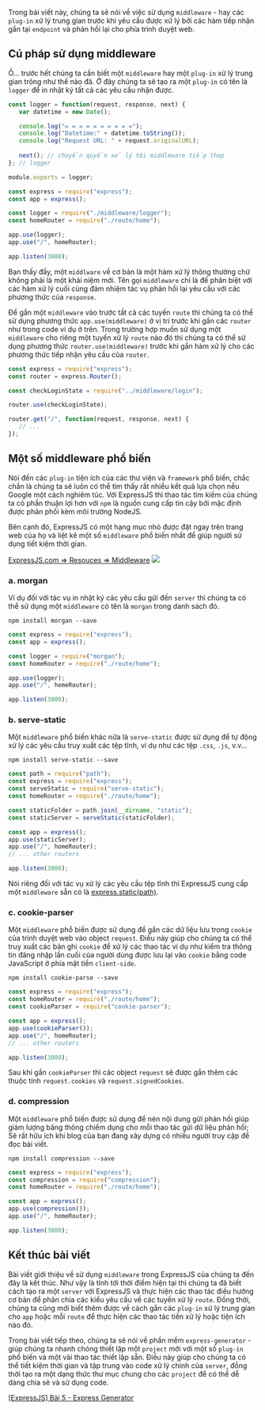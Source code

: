 Trong bài viết này, chúng ta sẽ nói về việc sử dụng `middleware` - hay các `plug-in` xử lý trung gian trước khi yêu cầu được xử lý bởi các hàm tiếp nhận gắn tại `endpoint` và phản hồi lại cho phía trình duyệt web.

## Cú pháp sử dụng middleware

Ồ... trước hết chúng ta cần biết một `middleware` hay một `plug-in` xử lý trung gian trông như thế nào đã. Ở đây chúng ta sẽ tạo ra một `plug-in` có tên là `logger` để in nhật ký tất cả các yêu cầu nhận được.

```middleware/logger.js
const logger = function(request, response, next) {
   var datetime = new Date();

   console.log("= = = = = = = = = =");
   console.log("Datetime:" + datetime.toString());
   console.log("Request URL: " + request.originalURL);
   
   next(); // chuyển quyền xử lý tới middleware tiếp thep
}; // logger

module.exports = logger;
```

```app.js
const express = require("express");
const app = express();

const logger = require("./middleware/logger");
const homeRouter = require("./route/home");

app.use(logger);
app.use("/", homeRouter);

app.listen(3000);
```

Bạn thấy đấy, một `middlware` về cơ bản là một hàm xử lý thông thường chứ không phải là một khái niệm mới. Tên gọi `middleware` chỉ là để phân biệt với các hàm xử lý cuối cùng đảm nhiệm tác vụ phản hồi lại yêu cầu với các phương thức của `response`.

Để gắn một `middleware` vào trước tất cả các tuyến `route` thì chúng ta có thể sử dụng phương thức `app.use(middleware)` ở vị trí trước khi gắn các `router` như trong code ví dụ ở trên. Trong trường hợp muốn sử dụng một `middleware` cho riêng một tuyến xử lý `route` nào đó thì chúng ta có thể sử dụng phương thức `router.use(middleware)` trước khi gắn hàm xử lý cho các phương thức tiếp nhận yêu cầu của `router`.

```route/homeRouter.js
const express = require("express");
const router = express.Router();

const checkLoginState = require("../middleware/login");

router.use(checkLoginState);

router.get("/", function(request, response, next) {
   // ...
});
```

## Một số middleware phổ biến

Nói đến các `plug-in` tiện ích của các thư viện và `framework` phổ biến, chắc chắn là chúng ta sẽ luôn có thể tìm thấy rất nhiều kết quả lựa chọn nếu Google một cách nghiêm túc. Với ExpressJS thì thao tác tìm kiếm của chúng ta có phần thuận lợi hơn với `npm` là nguồn cung cấp tin cậy bởi mặc định được phân phối kèm môi trường NodeJS.

Bên cạnh đó, ExpressJS có một hạng mục nhỏ được đặt ngay trên trang web của họ và liệt kê một số `middleware` phổ biến nhất để giúp người sử dụng tiết kiệm thời gian.

[ExpressJS.com => Resouces => Middleware](https://expressjs.com/en/resources/middleware.html)
![](https://images.viblo.asia/d6eeb15b-012e-4a01-ab47-8dcdd5003cc6.png)

### a. morgan

Ví dụ đối với tác vụ in nhật ký các yêu cầu gửi đến `server` thì chúng ta có thể sử dụng một `middleware` có tên là `morgan` trong danh sách đó.

```CMD-Terminal.io
npm install morgan --save
```

```app.js
const express = require("express");
const app = express();

const logger = require("morgan");
const homeRouter = require("./route/home");

app.use(logger);
app.use("/", homeRouter);

app.listen(3000);
```

### b. serve-static

Một `middleware` phổ biến khác nữa là `serve-static` được sử dụng để tự động xử lý các yêu cầu truy xuất các tệp tĩnh, ví dụ như các tệp `.css`, `.js`, v.v...

```CMD-Terminal.io
npm install serve-static --save
```

```app.js
const path = require("path");
const express = require("express");
const serveStatic = require("serve-static");
const homeRouter = require("./route/home");

const staticFolder = path.join(__dirname, "static");
const staticServer = serveStatic(staticFolder);

const app = express();
app.use(staticServer);
app.use("/", homeRouter);
// ... other routers

app.listen(3000);
```

Nói riêng đối với tác vụ xử lý các yêu cầu tệp tĩnh thì ExpressJS cung cấp một `middleware` sẵn có là [express.static(path)](http://expressjs.com/en/4x/api.html#express.static).

### c. cookie-parser

Một `middleware` phổ biến được sử dụng để gắn các dữ liệu lưu trong `cookie` của trình duyệt web vào object `request`. Điều này giúp cho chúng ta có thể truy xuất các bản ghi `cookie` để xử lý các thao tác ví dụ như kiểm tra thông tin đăng nhập lần cuối của người dùng được lưu lại vào `cookie` bằng code JavaScript ở phía mặt tiền `client-side`.

```CMD-Terminal.io
npm install cookie-parse --save
```

```app.js
const express = require("express");
const homeRouter = require("./route/home");
const cookieParser = require("cookie-parser");

const app = express();
app.use(cookieParser());
app.use("/", homeRouter);
// ... other routers

app.listen(3000);
```

Sau khi gắn `cookieParser` thì các object `request` sẽ được gắn thêm các thuộc tính `request.cookies` và `request.signedCookies`.

### d. compression

Một `middleware` phổ biến được sử dụng để nén nội dung gửi phản hồi giúp giảm lượng băng thông chiếm dụng cho mỗi thao tác gửi dữ liệu phản hồi; Sẽ rất hữu ích khi blog của bạn đang xây dựng có nhiều người truy cập để đọc bài viết.

```CMD-Terminal.io
npm install compression --save
```

```app.js
const express = require("express");
const compression = require("compression");
const homeRouter = require("./route/home");

const app = express();
app.use(compression());
app.use("/", homeRouter);

app.listen(3000);
```

## Kết thúc bài viết

Bài viết giới thiệu về sử dụng `middleware` trong ExpressJS của chúng ta đến đây là kết thúc. Như vậy là tính tới thời điểm hiện tại thì chúng ta đã biết cách tạo ra một `server` với ExpressJS và thực hiện các thao tác điều hướng cơ bản để phân chia các kiểu yêu cầu về các tuyến xử lý `route`. Đồng thời, chúng ta cũng mới biết thêm được về cách gắn các `plug-in` xử lý trung gian cho `app` hoặc mỗi `route` để thực hiện các thao tác tiền xử lý hoặc tiện ích nào đó.

Trong bài viết tiếp theo, chúng ta sẽ nói về phần mềm `express-generator` - giúp chúng ta nhanh chóng thiết lập một `project` mới với một số `plug-in` phổ biến và một vài thao tác thiết lập sẵn. Điều này giúp cho chúng ta có thể tiết kiệm thời gian và tập trung vào code xử lý chính của `server`, đồng thời tạo ra một dạng thức thư mục chung cho các `project` để có thể dễ dàng chia sẻ và sử dụng code.

[[ExpressJS] Bài 5 - Express Generator](/article/view/0073/expressjs-bài-5---express-generator)